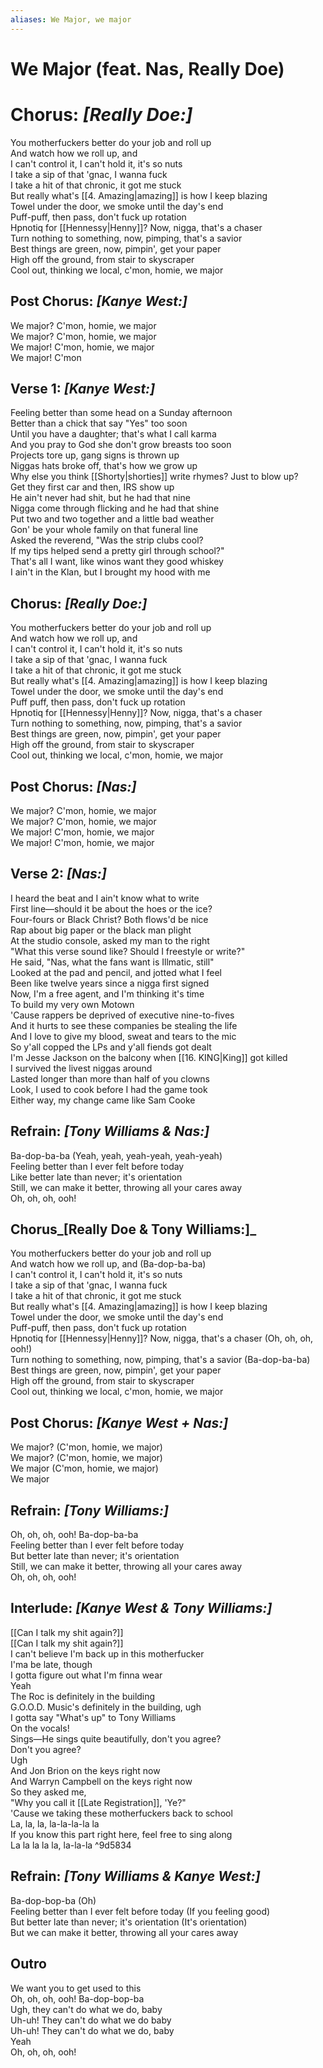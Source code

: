 ```yaml
---
aliases: We Major, we major
---
```



# We Major (feat. Nas, Really Doe)

# Chorus: _[Really Doe:]_

You motherfuckers better do your job and roll up  
And watch how we roll up, and  
I can't control it, I can't hold it, it's so nuts  
I take a sip of that 'gnac, I wanna fuck  
I take a hit of that chronic, it got me stuck  
But really what's [[4. Amazing|amazing]] is how I keep blazing  
Towel under the door, we smoke until the day's end  
Puff-puff, then pass, don't fuck up rotation  
Hpnotiq for [[Hennessy|Henny]]? Now, nigga, that's a chaser  
Turn nothing to something, now, pimping, that's a savior  
Best things are green, now, pimpin', get your paper  
High off the ground, from stair to skyscraper  
Cool out, thinking we local, c'mon, homie, we major  

## Post Chorus: _[Kanye West:]_

We major? C'mon, homie, we major  
We major? C'mon, homie, we major  
We major! C'mon, homie, we major  
We major! C'mon  

## Verse 1: _[Kanye West:]_

Feeling better than some head on a Sunday afternoon  
Better than a chick that say "Yes" too soon  
Until you have a daughter; that's what I call karma  
And you pray to God she don't grow breasts too soon  
Projects tore up, gang signs is thrown up  
Niggas hats broke off, that's how we grow up  
Why else you think [[Shorty|shorties]] write rhymes? Just to blow up?  
Get they first car and then, IRS show up  
He ain't never had shit, but he had that nine  
Nigga come through flicking and he had that shine  
Put two and two together and a little bad weather  
Gon' be your whole family on that funeral line  
Asked the reverend, "Was the strip clubs cool?  
If my tips helped send a pretty girl through school?"  
That's all I want, like winos want they good whiskey  
I ain't in the Klan, but I brought my hood with me  

## Chorus: _[Really Doe:]_

You motherfuckers better do your job and roll up  
And watch how we roll up, and  
I can't control it, I can't hold it, it's so nuts  
I take a sip of that 'gnac, I wanna fuck  
I take a hit of that chronic, it got me stuck  
But really what's [[4. Amazing|amazing]] is how I keep blazing  
Towel under the door, we smoke until the day's end  
Puff puff, then pass, don't fuck up rotation  
Hpnotiq for [[Hennessy|Henny]]? Now, nigga, that's a chaser  
Turn nothing to something, now, pimping, that's a savior  
Best things are green, now, pimpin', get your paper  
High off the ground, from stair to skyscraper  
Cool out, thinking we local, c'mon, homie, we major  

## Post Chorus: _[Nas:]_

We major? C'mon, homie, we major  
We major? C'mon, homie, we major  
We major! C'mon, homie, we major  
We major! C'mon, homie, we major  

## Verse 2: _[Nas:]_

I heard the beat and I ain't know what to write  
First line—should it be about the hoes or the ice?  
Four-fours or Black Christ? Both flows'd be nice  
Rap about big paper or the black man plight  
At the studio console, asked my man to the right  
"What this verse sound like? Should I freestyle or write?"  
He said, "Nas, what the fans want is Illmatic, still"  
Looked at the pad and pencil, and jotted what I feel  
Been like twelve years since a nigga first signed  
Now, I'm a free agent, and I'm thinking it's time  
To build my very own Motown  
'Cause rappers be deprived of executive nine-to-fives  
And it hurts to see these companies be stealing the life  
And I love to give my blood, sweat and tears to the mic  
So y'all copped the LPs and y'all fiends got dealt  
I'm Jesse Jackson on the balcony when [[16. KING|King]] got killed  
I survived the livest niggas around  
Lasted longer than more than half of you clowns  
Look, I used to cook before I had the game took  
Either way, my change came like Sam Cooke  

## Refrain: _[Tony Williams & Nas:]_

Ba-dop-ba-ba (Yeah, yeah, yeah-yeah, yeah-yeah)  
Feeling better than I ever felt before today  
Like better late than never; it's orientation  
Still, we can make it better, throwing all your cares away  
Oh, oh, oh, ooh!  

## Chorus_[Really Doe & Tony Williams:]_

You motherfuckers better do your job and roll up  
And watch how we roll up, and (Ba-dop-ba-ba)  
I can't control it, I can't hold it, it's so nuts  
I take a sip of that 'gnac, I wanna fuck  
I take a hit of that chronic, it got me stuck  
But really what's [[4. Amazing|amazing]] is how I keep blazing  
Towel under the door, we smoke until the day's end  
Puff-puff, then pass, don't fuck up rotation  
Hpnotiq for [[Hennessy|Henny]]? Now, nigga, that's a chaser (Oh, oh, oh, ooh!)  
Turn nothing to something, now, pimping, that's a savior (Ba-dop-ba-ba)  
Best things are green, now, pimpin', get your paper  
High off the ground, from stair to skyscraper  
Cool out, thinking we local, c'mon, homie, we major  

## Post Chorus: _[Kanye West + Nas:]_

We major? (C'mon, homie, we major)  
We major? (C'mon, homie, we major)  
We major (C'mon, homie, we major)  
We major  

## Refrain: _[Tony Williams:]_

Oh, oh, oh, ooh! Ba-dop-ba-ba  
Feeling better than I ever felt before today  
But better late than never; it's orientation  
Still, we can make it better, throwing all your cares away  
Oh, oh, oh, ooh!  

## Interlude: _[Kanye West & Tony Williams:]_

[[Can I talk my shit again?]]  
[[Can I talk my shit again?]]  
I can't believe I'm back up in this motherfucker  
I'ma be late, though  
I gotta figure out what I'm finna wear  
Yeah  
The Roc is definitely in the building  
G.O.O.D. Music's definitely in the building, ugh  
I gotta say "What's up" to Tony Williams  
On the vocals!  
Sings—He sings quite beautifully, don't you agree?  
Don't you agree?  
Ugh  
And Jon Brion on the keys right now  
And Warryn Campbell on the keys right now  
So they asked me,  
"Why you call it [[Late Registration]], 'Ye?"  
'Cause we taking these motherfuckers back to school  
La, la, la, la-la-la-la la  
If you know this part right here, feel free to sing along  
La la la la la, la-la-la ^9d5834

## Refrain: _[Tony Williams & Kanye West:]_

Ba-dop-bop-ba (Oh)  
Feeling better than I ever felt before today (If you feeling good)  
But better late than never; it's orientation (It's orientation)  
But we can make it better, throwing all your cares away  

## Outro

We want you to get used to this  
Oh, oh, oh, ooh! Ba-dop-bop-ba  
Ugh, they can't do what we do, baby  
Uh-uh! They can't do what we do baby  
Uh-uh! They can't do what we do, baby  
Yeah  
Oh, oh, oh, ooh!
